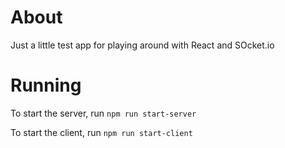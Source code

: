 # About
Just a little test app for playing around with React and SOcket.io

# Running
To start the server, run `npm run start-server`

To start the client, run `npm run start-client`
